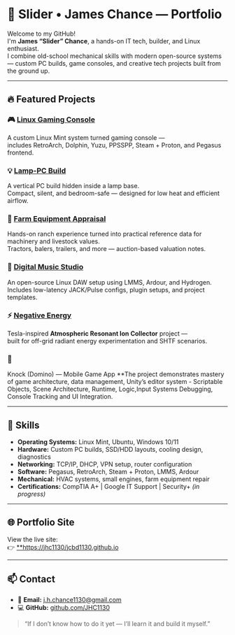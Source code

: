 # 🧰 Slider • James Chance — Portfolio

Welcome to my GitHub!  
I'm **James “Slider” Chance**, a hands-on IT tech, builder, and Linux enthusiast.  
I combine old-school mechanical skills with modern open-source systems — custom PC builds, game consoles, and creative tech projects built from the ground up.

---

## 🔥 Featured Projects

### 🎮 [Linux Gaming Console](https://github.com/JHC1130/jcbd1130/blob/94c88e1a74f4e7821db88fd362bc4264bc5ab2e1/Linux%20Gaming%20Console%20in%20Neon%20Glow.png)
A custom Linux Mint system turned gaming console —  
includes RetroArch, Dolphin, Yuzu, PPSSPP, Steam + Proton, and Pegasus frontend.

### 💡 [Lamp-PC Build](https://github.com/JHC1130/lamp-pc-build)
A vertical PC build hidden inside a lamp base.  
Compact, silent, and bedroom-safe — designed for low heat and efficient airflow.

### 🐄 [Farm Equipment Appraisal](https://github.com/JHC1130/farm-equipment-values)
Hands-on ranch experience turned into practical reference data for machinery and livestock values.  
Tractors, balers, trailers, and more — auction-based valuation notes.

### 🎵 [Digital Music Studio](https://github.com/JHC1130/digital-music-studio)
An open-source Linux DAW setup using LMMS, Ardour, and Hydrogen.  
Includes low-latency JACK/Pulse configs, plugin setups, and project templates.

### ⚡ [Negative Energy](https://github.com/JHC1130/Negative-Energy)
Tesla-inspired **Atmospheric Resonant Ion Collector** project —  
built for off-grid radiant energy experimentation and SHTF scenarios.

### 📱 
Knock (Domino) — Mobile Game App **The project demonstrates mastery of
game architecture, data management, Unity’s editor system - Scriptable Objects,
Scene Architecture, Runtime, Logic,Input Systems Debugging, Console Tracking and UI Integration.


---

## 🧰 Skills

- **Operating Systems:** Linux Mint, Ubuntu, Windows 10/11  
- **Hardware:** Custom PC builds, SSD/HDD layouts, cooling design, diagnostics  
- **Networking:** TCP/IP, DHCP, VPN setup, router configuration  
- **Software:** Pegasus, RetroArch, Steam + Proton, LMMS, Ardour  
- **Mechanical:** HVAC systems, small engines, farm equipment repair  
- **Certifications:** CompTIA A+ | Google IT Support | Security+ *(in progress)*

---

## 🌐 Portfolio Site

View the live site:  
👉 [**https://jhc1130/jcbd1130.github.io](https://jhc1130/jcbd1130.github.io)

---

## 📫 Contact

- 📧 **Email:** [j.h.chance1130@gmail.com](mailto:j.h.chance1130@gmail.com)  
- 💻 **GitHub:** [github.com/JHC1130](https://github.com/JHC1130)

> “If I don’t know how to do it yet — I’ll learn it and build it myself.”

